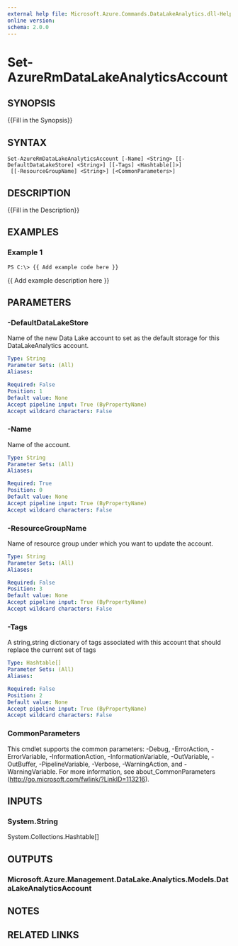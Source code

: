 ```yaml
---
external help file: Microsoft.Azure.Commands.DataLakeAnalytics.dll-Help.xml
online version: 
schema: 2.0.0
---
```


# Set-AzureRmDataLakeAnalyticsAccount

## SYNOPSIS
{{Fill in the Synopsis}}

## SYNTAX

```
Set-AzureRmDataLakeAnalyticsAccount [-Name] <String> [[-DefaultDataLakeStore] <String>] [[-Tags] <Hashtable[]>]
 [[-ResourceGroupName] <String>] [<CommonParameters>]
```

## DESCRIPTION
{{Fill in the Description}}

## EXAMPLES

### Example 1
```
PS C:\> {{ Add example code here }}
```

{{ Add example description here }}

## PARAMETERS

### -DefaultDataLakeStore
Name of the new Data Lake account to set as the default storage for this DataLakeAnalytics account.

```yaml
Type: String
Parameter Sets: (All)
Aliases: 

Required: False
Position: 1
Default value: None
Accept pipeline input: True (ByPropertyName)
Accept wildcard characters: False
```

### -Name
Name of the account.

```yaml
Type: String
Parameter Sets: (All)
Aliases: 

Required: True
Position: 0
Default value: None
Accept pipeline input: True (ByPropertyName)
Accept wildcard characters: False
```

### -ResourceGroupName
Name of resource group under which you want to update the account.

```yaml
Type: String
Parameter Sets: (All)
Aliases: 

Required: False
Position: 3
Default value: None
Accept pipeline input: True (ByPropertyName)
Accept wildcard characters: False
```

### -Tags
A string,string dictionary of tags associated with this account that should replace the current set of tags

```yaml
Type: Hashtable[]
Parameter Sets: (All)
Aliases: 

Required: False
Position: 2
Default value: None
Accept pipeline input: True (ByPropertyName)
Accept wildcard characters: False
```

### CommonParameters
This cmdlet supports the common parameters: -Debug, -ErrorAction, -ErrorVariable, -InformationAction, -InformationVariable, -OutVariable, -OutBuffer, -PipelineVariable, -Verbose, -WarningAction, and -WarningVariable. For more information, see about_CommonParameters (http://go.microsoft.com/fwlink/?LinkID=113216).

## INPUTS

### System.String
System.Collections.Hashtable[]

## OUTPUTS

### Microsoft.Azure.Management.DataLake.Analytics.Models.DataLakeAnalyticsAccount

## NOTES

## RELATED LINKS

